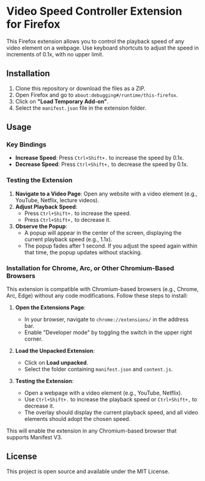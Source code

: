 # Video Speed Controller Extension for Firefox

This Firefox extension allows you to control the playback speed of any video element on a webpage. Use keyboard shortcuts to adjust the speed in increments of 0.1x, with no upper limit.

## Installation

1. Clone this repository or download the files as a ZIP.
2. Open Firefox and go to `about:debugging#/runtime/this-firefox`.
3. Click on **"Load Temporary Add-on"**.
4. Select the `manifest.json` file in the extension folder.

## Usage

### Key Bindings
- **Increase Speed**: Press `Ctrl+Shift+.` to increase the speed by 0.1x.
- **Decrease Speed**: Press `Ctrl+Shift+,` to decrease the speed by 0.1x.

### Testing the Extension

1. **Navigate to a Video Page**: Open any website with a video element (e.g., YouTube, Netflix, lecture videos).
2. **Adjust Playback Speed**:
   - Press `Ctrl+Shift+.` to increase the speed.
   - Press `Ctrl+Shift+,` to decrease it.
3. **Observe the Popup**:
   - A popup will appear in the center of the screen, displaying the current playback speed (e.g., 1.1x).
   - The popup fades after 1 second. If you adjust the speed again within that time, the popup updates without stacking.

### Installation for Chrome, Arc, or Other Chromium-Based Browsers

This extension is compatible with Chromium-based browsers (e.g., Chrome, Arc, Edge) without any code modifications. Follow these steps to install:

1. **Open the Extensions Page**:
   - In your browser, navigate to `chrome://extensions/` in the address bar.
   - Enable "Developer mode" by toggling the switch in the upper right corner.

2. **Load the Unpacked Extension**:
   - Click on **Load unpacked**.
   - Select the folder containing `manifest.json` and `content.js`.

3. **Testing the Extension**:
   - Open a webpage with a video element (e.g., YouTube, Netflix).
   - Use `Ctrl+Shift+.` to increase the playback speed or `Ctrl+Shift+,` to decrease it.
   - The overlay should display the current playback speed, and all video elements should adopt the chosen speed.

This will enable the extension in any Chromium-based browser that supports Manifest V3.

## License

This project is open source and available under the MIT License.
